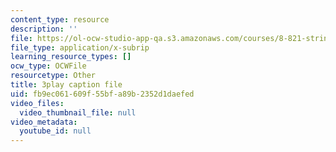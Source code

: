 ```yaml
---
content_type: resource
description: ''
file: https://ol-ocw-studio-app-qa.s3.amazonaws.com/courses/8-821-string-theory-and-holographic-duality-fall-2014/fb9ec061609f55bfa89b2352d1daefed_WVOIk8en6YE.vtt
file_type: application/x-subrip
learning_resource_types: []
ocw_type: OCWFile
resourcetype: Other
title: 3play caption file
uid: fb9ec061-609f-55bf-a89b-2352d1daefed
video_files:
  video_thumbnail_file: null
video_metadata:
  youtube_id: null
---
```

